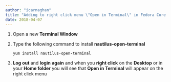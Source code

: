 ```yaml
---
author: "icarnaghan"
title: "Adding to right click menu \"Open in Terminal\" in Fedora Core 15"
date: 2018-04-07
---
```


1. Open a new **Terminal Window**
2. Type the following command to install **nautilus-open-terminal**
    
    ```
    yum install nautilus-open-terminal
    ```
    
3. **Log out** and **login** **again** and when you **right click** on the **Desktop** or in your **Home folder** you will see that **Open in Terminal** will appear on the right click menu
